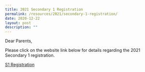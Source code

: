 ```yaml
---
title: 2021 Secondary 1 Registration
permalink: /resources/2021/secondary-1-registration/
date: 2020-12-22
layout: post
description: ""
---
```

  
Dear Parents,  
  
Please click on the website link below for details regarding the 2021 Secondary 1 registration.  
  
[S1 Registration](https://sites.google.com/moe.edu.sg/bpghs-s1-registration/home)